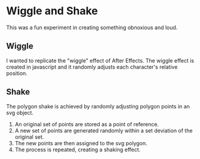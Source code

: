 # Wiggle and Shake

This was a fun experiment in creating something obnoxious and loud.

## Wiggle
I wanted to replicate the "wiggle" effect of After Effects. The wiggle effect is created in javascript and it randomly adjusts each character's relative position.

## Shake
The polygon shake is achieved by randomly adjusting polygon points in an svg object. 
1. An original set of points are stored as a point of reference.
2. A new set of points are generated randomly within a set deviation of the original set.
3. The new points are then assigned to the svg polygon.
4. The process is repeated, creating a shaking effect.
